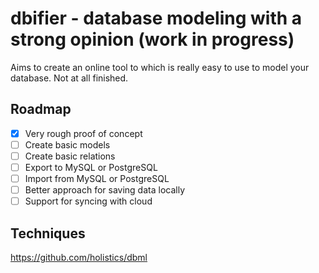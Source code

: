 # dbifier - database modeling with a strong opinion (work in progress)
Aims to create an online tool to which is really easy to use to model your database. Not at all finished.


## Roadmap
- [x] Very rough proof of concept
- [ ] Create basic models
- [ ] Create basic relations
- [ ] Export to MySQL or PostgreSQL
- [ ] Import from MySQL or PostgreSQL
- [ ] Better approach for saving data locally
- [ ] Support for syncing with cloud

## Techniques
https://github.com/holistics/dbml   
